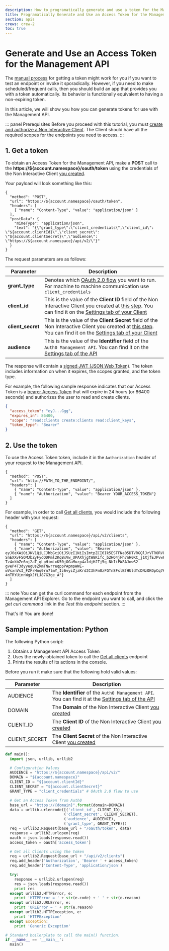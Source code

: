 ```yaml
---
description: How to programatically generate and use a token for the Management API
title: Programatically Generate and Use an Access Token for the Management API
section: apis
crews: crew-2
toc: true
---
```

# Generate and Use an Access Token for the Management API

The [manual process](/api/management/v2/tokens/manually) for getting a token might work for you if you want to test an endpoint or invoke it sporadically. However, if you need to make scheduled/frequent calls, then you should build an app that provides you with a token automatically. Its behavior is functionally equivalent to having a non-expiring token.

In this article, we will show you how you can generate tokens for use with the Management API.

::: panel Prerequisites
Before you proceed with this tutorial, you must [create and authorize a Non Interactive Client](/api/management/v2/tokens/manually#1-create-and-authorize-a-client). The Client should have all the required scopes for the endpoints you need to access.
:::

## 1. Get a token

To obtain an Access Token for the Management API, make a **POST** call to the **https://${account.namespace}/oauth/token** using the credentials of the Non Interactive Client [you created](/api/management/v2/tokens/manually#1-create-and-authorize-a-client). 

Your payload will look something like this:

```har
{
  "method": "POST",
  "url": "https://${account.namespace}/oauth/token",
  "headers": [
    { "name": "Content-Type", "value": "application/json" }
  ],
  "postData": {
    "mimeType": "application/json",
    "text": "{\"grant_type\":\"client_credentials\",\"client_id\": \"${account.clientId}\",\"client_secret\": \"${account.clientSecret}\",\"audience\": \"https://${account.namespace}/api/v2/\"}"
  }
}
```

The request parameters are as follows:

| Parameter | Description | 
| - | - |
| **grant_type** | Denotes which [OAuth 2.0 flow](/protocols/oauth2#authorization-grant-types) you want to run. For machine to machine communication use `client_credentials` |
| **client_id** | This is the value of the __Client ID__ field of the Non Interactive Client you created at [this step](/api/management/v2/tokens/manually#1-create-and-authorize-a-client). You can find it on the [Settings tab of your Client](${manage_url}/#/clients/${account.clientId}/settings) |
| **client_secret** | This is the value of the __Client Secret__ field of the Non Interactive Client you created at [this step](/api/management/v2/tokens/manually#1-create-and-authorize-a-client). You can find it on the [Settings tab of your Client](${manage_url}/#/clients/${account.clientId}/settings) |
| **audience** | This is the value of the __Identifier__ field of the `Auth0 Management API`. You can find it on the [Settings tab of the API](${manage_url}/#/apis) |

The response will contain a [signed JWT (JSON Web Token)](/jwt). The token includes information on when it expires, the scopes granted, and the token type.

For example, the following sample response indicates that our Access Token is a [bearer Access Token](https://tools.ietf.org/html/rfc6750) that will expire in 24 hours (or 86400 seconds) and authorizes the user to read and create clients.

```json
{
  "access_token": "eyJ...Ggg",
  "expires_in": 86400,
  "scope": "read:clients create:clients read:client_keys",
  "token_type": "Bearer"
}
```

## 2. Use the token

To use the Access Token token, include it in the `Authorization` header of your request to the Management API.

```har
{
  "method": "POST",
  "url": "http://PATH_TO_THE_ENDPOINT/",
  "headers": [
    { "name": "Content-Type", "value": "application/json" },
    { "name": "Authorization", "value": "Bearer YOUR_ACCESS_TOKEN"}
  ]
}
```

For example, in order to call [Get all clients](/api/management/v2#!/Clients/get_clients), you would include the following header with your request:

```har
{
  "method": "GET",
  "url": "https://${account.namespace}/api/v2/clients",
  "headers": [
    { "name": "Content-Type", "value": "application/json" },
    { "name": "Authorization", "value": "Bearer eyJ0eXAiOiJKV1QiLCJhbGciOiJSUzI1NiIsImtpZCI6Ik5ESTFNa05DTVRGQlJrVTRORVF6UXpFMk1qZEVNVVEzT1VORk5ESTVSVU5GUXpnM1FrRTFNdyJ9.eyJpc3MiOiJodHRwczovL2RlbW8tYWNjb3VudC5hdXRoMC5jb20vIiwic3ViIjoib9O7eVBnMmd4VGdMNjkxTnNXY2RUOEJ1SmMwS2NZSEVAY2xpZW50cyIsImF1ZCI6Imh0dHBzOi8vZGVtby1hY2NvdW50LmF1dGgwLmNvbS9hcGkvdjIvIiwiZXhwIjoxNDg3MDg2Mjg5LCJpYXQiOjE5ODY5OTk4ODksInNjb3BlIjoicmVhZDpjbGllbnRzIGNyZWF0ZTpjbGllbnRzIHJlYWQ6Y2xpZW50X2tleXMifQ.oKTT_cEA_U6hVzNYPCl_4-SnEXXvFSOMJbZyFydQDPml2KqBxVw_UPAXhjgtW8Kifc_b2HQ4jFh7nH0KC_j1XjfEJPvwFZgqfI_ILzO3DPfpEIK_n_aX-Tz4okbZe6nj2aT_qLpHimLxK50jOGaMuzp4a1djHJTj5q-NbIiPW8AJowS2-gveP4T3dyyegUsZkmTNwrreqppPApmpWWE-wVsxnVsI_FZFrHnq0rn7lmY_Iz6vyiZjaKrd2C3hFm0zFGTn8FslBfHUldTcDNzOKOpCq7HFMeU0urXBXDetrzkW1afxIqED3G2C51JEV-4nTRYUinnWgXJfLJ87G3ge_A"}
  ]
}
```

::: note
You can get the curl command for each endpoint from the Management API Explorer. Go to the endpoint you want to call, and click the <em>get curl command</em> link in the <em>Test this endpoint</em> section.
:::

That's it! You are done!

## Sample implementation: Python

The following Python script:

1. Obtains a Management API Access Token
2. Uses the newly-obtained token to call the [Get all clients](/api/management/v2#!/Clients/get_clients) endpoint
3. Prints the results of its actions in the console.

Before you run it make sure that the following hold valid values:

| Parameter | Description |
| - | - |
| AUDIENCE | The __Identifier__ of the `Auth0 Management API`. You can find it at the [Settings tab of the API](${manage_url}/#/apis) |
| DOMAIN | The __Domain__ of the Non Interactive Client [you created](/api/management/v2/tokens/manually#1-create-and-authorize-a-client) |
| CLIENT_ID | The __Client ID__ of the Non Interactive Client [you created](/api/management/v2/tokens/manually#1-create-and-authorize-a-client) |
| CLIENT_SECRET | The __Client Secret__ of the Non Interactive Client [you created](/api/management/v2/tokens/manually#1-create-and-authorize-a-client) |

```python
def main():
  import json, urllib, urllib2

  # Configuration Values
  AUDIENCE = "https://${account.namespace}/api/v2/"
  DOMAIN = "${account.namespace}"
  CLIENT_ID = "${account.clientId}"
  CLIENT_SECRET = "${account.clientSecret}"
  GRANT_TYPE = "client_credentials" # OAuth 2.0 flow to use

  # Get an Access Token from Auth0
  base_url = "https://{domain}".format(domain=DOMAIN)
  data = urllib.urlencode([('client_id', CLIENT_ID),
                          ('client_secret', CLIENT_SECRET),
                          ('audience', AUDIENCE),
                          ('grant_type', GRANT_TYPE)])
  req = urllib2.Request(base_url + "/oauth/token", data)
  response = urllib2.urlopen(req)
  oauth = json.loads(response.read())
  access_token = oauth['access_token']

  # Get all Clients using the token
  req = urllib2.Request(base_url + "/api/v2/clients")
  req.add_header('Authorization', 'Bearer ' + access_token)
  req.add_header('Content-Type', 'application/json')

  try:
    response = urllib2.urlopen(req)
    res = json.loads(response.read())
    print res
  except urllib2.HTTPError, e:
    print 'HTTPError = ' + str(e.code) + ' ' + str(e.reason)
  except urllib2.URLError, e:
    print 'URLError = ' + str(e.reason)
  except urllib2.HTTPException, e:
    print 'HTTPException'
  except Exception:
    print 'Generic Exception'

# Standard boilerplate to call the main() function.
if __name__ == '__main__':
  main()
```
